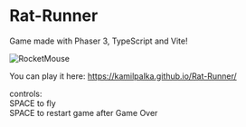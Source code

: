 # Rat-Runner

Game made with Phaser 3, TypeScript and Vite!

![RocketMouse](https://user-images.githubusercontent.com/49127696/221381159-836e52e2-0fa7-4748-8ab5-8a9dce2d519d.gif)

You can play it here: https://kamilpalka.github.io/Rat-Runner/

controls:  
SPACE to fly  
SPACE to restart game after Game Over
